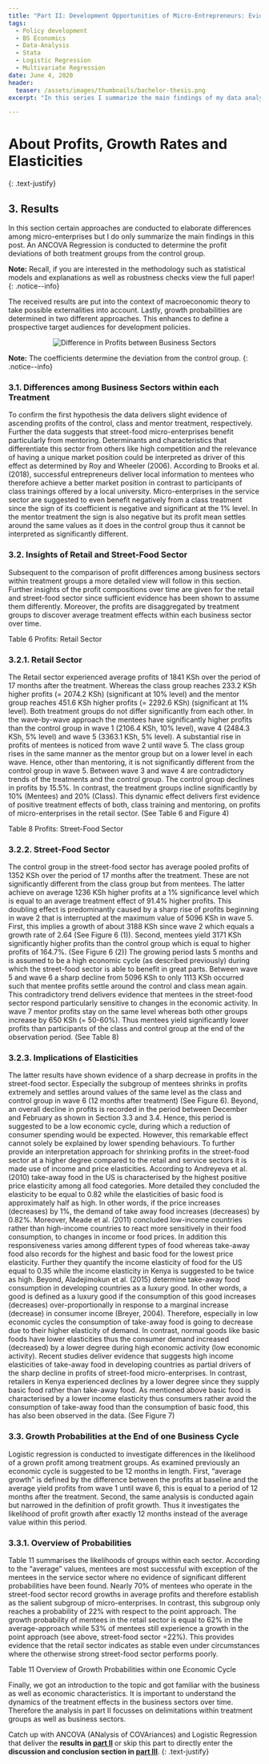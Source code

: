 ```yaml
---
title: "Part II: Development Opportunities of Micro-Entrepreneurs: Evidence from Kenya"
tags:
  - Policy development
  - BS Economics
  - Data-Analysis
  - Stata
  - Logistic Regression
  - Multivariate Regression
date: June 4, 2020
header:
  teaser: /assets/images/thumbnails/bachelor-thesis.png
excerpt: "In this series I summarize the main findings of my data analysis according micro-entrepreneurs in Kenya"

---
```

# About Profits, Growth Rates and Elasticities

  {: .text-justify}

## 3. Results
In this section certain approaches are conducted to elaborate differences among micro-enterprises but I do only summarize the main findings in this post. An ANCOVA Regression is conducted to determine the profit deviations of both treatment groups from the control group.

<i class="far fa-sticky-note"></i> **Note:** Recall, if you are interested in the methodology such as statistical models and explanations as well as robustness checks view the full paper!
  {: .notice--info}

The received results are put into the context of macroeconomic theory to take possible externalities into account. Lastly, growth probabilities are determined in two different approaches. This enhances to define a prospective target audiences for development policies.

<center>
  <figure style="width: 80%">
    <img src="{{ site.url }}{{ sitebaseurl }}/assets/images/posts/04_06_20/table2.png" alt="Difference in Profits between Business Sectors">
  </figure>
</center>

<i class="far fa-sticky-note"></i> **Note:** The coefficients determine the deviation from the control group.
  {: .notice--info}

### 3.1. Differences among Business Sectors within each Treatment
To confirm the first hypothesis the data delivers slight evidence of ascending profits of the control, class and mentor treatment, respectively. Further the data suggests that street-food micro-enterprises benefit particularly from mentoring. Determinants and characteristics that differentiate this sector from others like high competition and the relevance of having a unique market position could be interpreted as driver of this effect as determined by Roy and Wheeler (2006). According to Brooks et al. (2018), successful entrepreneurs deliver local information to mentees who therefore achieve a better market position in contrast to participants of class trainings offered by a local university. Micro-enterprises in the service sector are suggested to even benefit negatively from a class treatment since the sign of its coefficient is negative and significant at the 1% level. In the mentor treatment the sign is also negative but its profit mean settles around the same values as it does in the control group thus it cannot be interpreted as significantly different.

### 3.2. Insights of Retail and Street-Food Sector
Subsequent to the comparison of profit differences among business sectors within treatment groups a more detailed view will follow in this section. Further insights of the profit compositions over time are given for the retail and street-food sector since sufficient evidence has been shown to assume them differently. Moreover, the profits are disaggregated by treatment groups to discover average treatment effects within each business sector over time.

Table 6 Profits: Retail Sector

### 3.2.1. Retail Sector
The Retail sector experienced average profits of 1841 KSh over the period of 17 months after the treatment. Whereas the class group reaches 233.2 KSh higher profits (= 2074.2 KSh) (significant at 10% level) and the mentor group reaches 451.6 KSh higher profits (= 2292.6 KSh) (significant at 1% level). Both treatment groups do not differ significantly from each other. In the wave-by-wave approach the mentees have significantly higher profits than the control group in wave 1 (2106.4 KSh, 10% level), wave 4 (2484.3 KSh, 5% level) and wave 5 (3363.1 KSh, 5% level). A substantial rise in profits of mentees is noticed from wave 2 until wave 5. The class group rises in the same manner as the mentor group but on a lower level in each wave. Hence, other than mentoring, it is not significantly different from the control group in wave 5. Between wave 3 and wave 4 are contradictory trends of the treatments and the control group. The control group declines in profits by 15.5%. In contrast, the treatment groups incline significantly by 10% (Mentees) and 20% (Class). This dynamic effect delivers first evidence of positive treatment effects of both, class training and mentoring, on profits of micro-enterprises in the retail sector. (See Table 6 and Figure 4)

Table 8 Profits: Street-Food Sector

### 3.2.2. Street-Food Sector
The control group in the street-food sector has average pooled profits of 1352 KSh over the period of 17 months after the treatment. These are not significantly different from the class group but from mentees. The latter achieve on average 1236 KSh higher profits at a 1% significance level which is equal to an average treatment effect of 91.4% higher profits. This doubling effect is predominantly caused by a sharp rise of profits beginning in wave 2 that is interrupted at the maximum value of 5096 KSh in wave 5. First, this implies a growth of about 3188 KSh since wave 2 which equals a growth rate of 2.64
(See Figure 6 (1)). Second, mentees yield 3171 KSh significantly higher profits than the control group which is equal to higher profits of 164.7%. (See Figure 6 (2)) The growing period lasts 5 months and is assumed to be a high economic cycle (as described previously) during which the street-food sector is able to benefit in great parts. Between wave 5 and wave 6 a sharp decline from 5096 KSh to only 1113 KSh occurred such that mentee profits settle around the control and class mean again. This contradictory trend delivers evidence that mentees in the street-food sector respond particularly sensitive to changes in the economic activity. In wave 7 mentor profits stay on the same level whereas both other groups increase by 650 KSh (= 50-60%). Thus mentees yield significantly lower profits than participants of the class and control group at the end of the observation period. (See Table 8)

### 3.2.3. Implications of Elasticities
The latter results have shown evidence of a sharp decrease in profits in the street-food sector. Especially the subgroup of mentees shrinks in profits extremely and settles around values of the same level as the class and control group in wave 6 (12 months after treatment) (See Figure 6). Beyond, an overall decline in profits is recorded in the period between December and February as shown in Section 3.3 and 3.4. Hence, this period is suggested to be a low economic cycle, during which a reduction of consumer spending would be expected. However, this remarkable effect cannot solely be explained by lower spending behaviours. To further provide an interpretation approach for shrinking profits in the street-food sector at a higher degree compared to the retail and service sectors it is made use of income and price elasticities. According to Andreyeva et al. (2010) take-away food in the US is characterised by the highest positive price elasticity among all food categories. More detailed they concluded the elasticity to be equal to 0.82 while the elasticities of basic food is approximately half as high. In other words, if the price increases (decreases) by 1%, the demand of take away food increases (decreases) by 0.82%. Moreover, Meade et al. (2011) concluded low-income countries rather than high-income countries to react more sensitively in their food consumption, to changes in income or food prices. In addition this responsiveness varies among different types of food whereas take-away food also records for the highest and basic food for the lowest price elasticity. Further they quantify the income elasticity of food for the US equal to 0.35 while the income elasticity in Kenya is suggested to be twice as high. Beyond, Aladejimokun et al. (2015) determine take-away food consumption in developing countries as a luxury good.
In other words, a good is defined as a luxury good if the consumption of this good increases (decreases) over-proportionally in response to a marginal increase (decrease) in consumer income (Breyer, 2004). Therefore, especially in low economic cycles the consumption of take-away food is going to decrease due to their higher elasticity of demand. In contrast, normal goods like basic foods have lower elasticities thus the consumer demand increased (decreased) by a lower degree during high economic activity (low economic activity).
Recent studies deliver evidence that suggests high income elasticities of take-away food in developing countries as partial drivers of the sharp decline in profits of street-food micro-enterprises. In contrast, retailers in Kenya experienced declines by a lower degree since they supply basic food rather than take-away food. As mentioned above basic food is characterised by a lower income elasticity thus consumers rather avoid the consumption of take-away food than the consumption of basic food, this has also been observed in the data. (See Figure 7)

### 3.3. Growth Probabilities at the End of one Business Cycle
Logistic regression is conducted to investigate differences in the likelihood of a grown profit among treatment groups. As examined previously an economic cycle is suggested to be 12 months in length.
First, “average growth” is defined by the difference between the profits at baseline and the average yield profits from wave 1 until wave 6, this is equal to a period of 12 months after the treatment. Second, the same analysis is conducted again but narrowed in the definition of profit growth. Thus it investigates the likelihood of profit growth after exactly 12 months instead of the average value within this period.

### 3.3.1. Overview of Probabilities
Table 11 summarises the likelihoods of groups within each sector. According to the “average” values, mentees are most successful with exception of the mentees in the service sector where no evidence of significant different probabilities have been found. Nearly 70% of mentees who operate in the street-food sector record growths in average profits and therefore establish as the salient subgroup of micro-enterprises. In contrast, this subgroup only reaches a probability of 22% with respect to the point approach.
The growth probability of mentees in the retail sector is equal to 62% in the average-approach while 53% of mentees still experience a growth in the point approach (see above, street-food sector =22%). This provides evidence that the retail sector indicates as stable even under circumstances where the otherwise strong street-food sector performs poorly.

Table 11 Overview of Growth Probabilities within one Economic Cycle


Finally, we got an introduction to the topic and got familiar with the business as well as economic characteristics. It is important to understand the dynamics of the treatment effects in the business sectors over time. Therefore the analysis in part II focusses on delimitations within treatment groups as well as business sectors.

Catch up with ANCOVA (ANalysis of COVAriances) and Logistic Regression that deliver the **results in [part II](.......)** or skip this part to directly enter the **discussion and conclusion section in [part III](.......)**.
  {: .text-justify}
